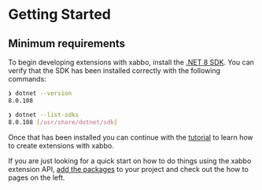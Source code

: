 # Getting Started

## Minimum requirements

To begin developing extensions with xabbo, install the
[.NET 8 SDK](https://dotnet.microsoft.com/en-us/download/dotnet/8.0). You can verify that the SDK
has been installed correctly with the following commands:

```sh
❯ dotnet --version
8.0.108

❯ dotnet --list-sdks
8.0.108 [/usr/share/dotnet/sdk]
```

Once that has been installed you can continue with the [tutorial](tutorial/index.md) to learn how to
create extensions with xabbo.

If you are just looking for a quick start on how to do things using the xabbo extension API,
[add the packages](how-to/add-xabbo.md) to your project and check out the how to pages on the left.